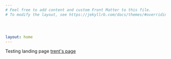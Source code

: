 ```yaml
---
# Feel free to add content and custom Front Matter to this file.
# To modify the layout, see https://jekyllrb.com/docs/themes/#overriding-theme-defaults




layout: home
---
```

Testing landing page
[trent's page](The-speed-of-darkness)
